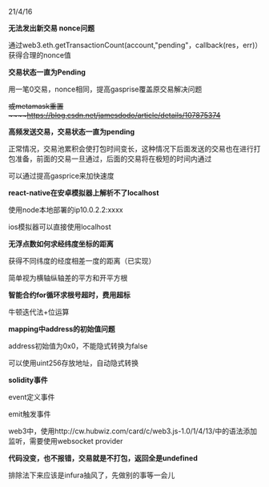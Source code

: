 21/4/16

**无法发出新交易 nonce问题**

通过web3.eth.getTransactionCount(account,"pending"，callback(res，err)）获得合理的nonce值

**交易状态一直为Pending**

用一笔0交易，nonce相同，提高gasprise覆盖原交易解决问题

~~或metamask重置~~~~https://blog.csdn.net/jamesdodo/article/details/107875374~~



**高频发送交易，交易状态一直为pending**

正常情况，交易池累积会使打包时间变长，这种情况下后面发送的交易也在进行打包准备，前面的交易一旦通过，后面的交易将在极短的时间内通过

可以通过提高gasprice来加快速度

**react-native在安卓模拟器上解析不了localhost**

 使用node本地部署的ip10.0.2.2:xxxx

 ios模拟器可以直接使用localhost

**无浮点数如何求经纬度坐标的距离**

获得不同纬度的经度相差一度的距离（已实现）

简单视为横轴纵轴差的平方和开平方根

**智能合约for循环求根号超时，费用超标**

牛顿迭代法+位运算

**mapping中address的初始值问题**

address初始值为0x0，不能隐式转换为false

可以使用uint256存放地址，自动隐式转换

 **solidity事件**

event定义事件

emit触发事件

web3中，使用http://cw.hubwiz.com/card/c/web3.js-1.0/1/4/13/中的语法添加监听，需要使用websocket provider

**代码没变，也不报错，交易就是不打包，返回全是undefined**

排除法下来应该是infura抽风了，先做别的事等一会儿

